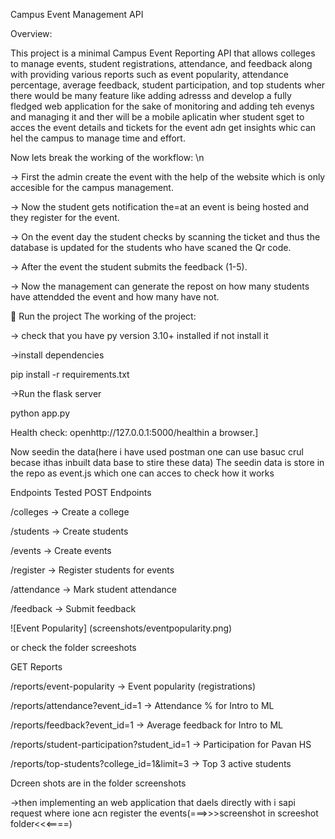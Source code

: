 Campus Event Management API

Overview:

This project is a minimal Campus Event Reporting API that allows colleges to manage events, student registrations, attendance, and feedback along with providing various reports such as event popularity, attendance percentage, average feedback, student participation, and top students wher there would be many feature like adding adresss and develop a fully fledged web application for the sake of monitoring and adding teh evenys and managing it and ther will be a mobile aplicatin wher student sget to acces the event details and tickets for the event adn get insights whic can hel the campus to manage time and effort.

Now lets break the working of the workflow: \n

-> First the admin create the event with the help of the website which is only accesible for the campus management.

-> Now the student gets notification the=at an event is being hosted and they register for the event.

-> On the event day the student checks by scanning the ticket and thus the database is updated for the students who have scaned the Qr code.

-> After the event the student submits the feedback (1-5).

-> Now the management can generate the repost on how many students have attendded the event and how many have not.

🚀 Run the project The working of the project:

-> check that you have py version 3.10+ installed if not install it

->install dependencies

 pip install -r requirements.txt

->Run the flask server

python app.py

Health check: openhttp://127.0.0.1:5000/healthin a browser.]

Now seedin the data(here i have used postman one can use basuc crul becase ithas inbuilt data base to stire these data) The seedin data is store in the repo as event.js which one can acces to check how it works

Endpoints Tested POST Endpoints

/colleges → Create a college

/students → Create students

/events → Create events

/register → Register students for events

/attendance → Mark student attendance

/feedback → Submit feedback

![Event Popularity] (screenshots/eventpopularity.png)

or check the folder screeshots

GET Reports

/reports/event-popularity → Event popularity (registrations)

/reports/attendance?event_id=1 → Attendance % for Intro to ML

/reports/feedback?event_id=1 → Average feedback for Intro to ML

/reports/student-participation?student_id=1 → Participation for Pavan HS

/reports/top-students?college_id=1&limit=3 → Top 3 active students

Dcreen shots are in the folder  screenshots

->then implementing an web application that daels directly with i sapi request where ione acn register the events(===>>>screenshot in screeshot folder<<<====)
